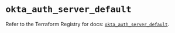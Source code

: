 # `okta_auth_server_default`

Refer to the Terraform Registry for docs: [`okta_auth_server_default`](https://registry.terraform.io/providers/okta/okta/4.11.1/docs/resources/auth_server_default).
